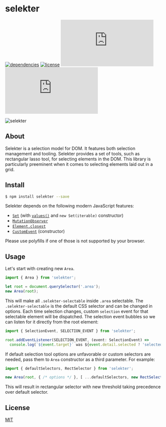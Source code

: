 # selekter

[![dependencies](https://david-dm.org/gzukas/selekter.svg?style=flat-square)](https://david-dm.org/gzukas/selekter)
[![license](https://img.shields.io/github/license/gzukas/selekter.svg?style=flat-square)](https://github.com/gzukas/selekter/blob/master/LICENSE)
![size](http://img.badgesize.io/gzukas/selekter/master/dist/selekter.js?style=flat-square)
![gzipped](http://img.badgesize.io/gzukas/selekter/master/dist/selekter.js?compression=gzip&label=gzipped&style=flat-square)

![selekter](https://user-images.githubusercontent.com/136955/33159206-747a18a8-d019-11e7-9626-9865820ecff2.jpg)

## About

Selekter is a selection model for DOM. It features both selection management and tooling. Selekter provides a set of tools, such as rectangular lasso tool, for selecting elements in the DOM. This library is particularly preeminent when it comes to selecting elements laid out in a grid.

## Install

```bash
$ npm install selekter --save
```

Selekter depends on the following modern JavaScript features:
* [`Set`](https://developer.mozilla.org/en-US/docs/Web/JavaScript/Reference/Global_Objects/Set)  (with [`values()`](https://developer.mozilla.org/en-US/docs/Web/JavaScript/Reference/Global_Objects/Set/values) and `new Set(iterable)` constructor)
* [`MutationObserver`](https://developer.mozilla.org/en-US/docs/Web/API/MutationObserver)
* [`Element.closest`](https://developer.mozilla.org/en-US/docs/Web/API/Element/closest)
* [`CustomEvent`](https://developer.mozilla.org/en-US/docs/Web/API/CustomEvent/CustomEvent) (constructor)

Please use polyfills if one of those is not supported by your browser.

## Usage

Let's start with creating new `Area`.

```ts
import { Area } from 'selekter';

let root = document.querySelector('.area');
new Area(root);
```

This will make all `.selekter-selectable` inside `.area` selectable. The `.selekter-selectable` is the default CSS selector and can be changed in options. Each time selection changes, custom `selection` event for that selectable element will be dispatched. The selection event bubbles so we can listen for it directly from the root element:

```ts
import { SelectionEvent, SELECTION_EVENT } from 'selekter';

root.addEventListener(SELECTION_EVENT, (event: SelectionEvent) =>
  console.log(`${event.target}` was ${event.detail.selected ? 'selected' : 'deselected'}));
```

If default selection tool options are unfavorable or custom selectors are needed, pass them to `Area` constructor as a third parameter. For example:

```ts
import { defaultSelectors, RectSelector } from 'selekter';

new Area(root, { /* options */ }, [ ...defaultSelectors, new RectSelector({ threshold: 20 }) ]);  
```

This will result in rectangular selector with new threshold taking precedence over default selector.

## License

[MIT](LICENSE)
